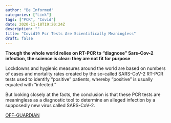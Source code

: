 ```yaml
---
author: "Be Informed"
categories: ["Link"]
tags: ["PCR", "Covid"]
date: 2020-11-18T19:20:24Z
description: ""
title: "Covid19 Pcr Tests Are Scientifically Meaningless"
draft: false
---
```


**Though the whole world relies on RT-PCR to “diagnose” Sars-Cov-2 infection, the science is clear: they are not fit for purpose**  

Lockdowns and hygienic measures around the world are  based on numbers of cases and mortality rates created by the so-called  SARS-CoV-2 RT-PCR tests used to identify “positive” patients, whereby  “positive” is usually equated with “infected.”  

But looking closely at the facts, the conclusion is that these PCR  tests are meaningless as a diagnostic tool to determine an alleged  infection by a supposedly new virus called SARS-CoV-2.  

[OFF-GUARDIAN](https://off-guardian.org/2020/06/27/covid19-pcr-tests-are-scientifically-meaningless/)